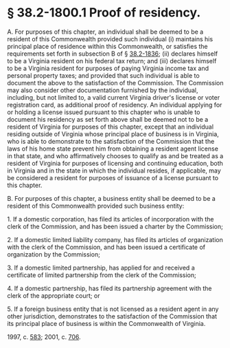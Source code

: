 # § 38.2-1800.1 Proof of residency.

<p>A. For purposes of this chapter, an individual shall be deemed to be a resident of this Commonwealth provided such individual (i) maintains his principal place of residence within this Commonwealth, or satisfies the requirements set forth in subsection B of § <a href='http://law.lis.virginia.gov/vacode/38.2-1836/'>38.2-1836</a>; (ii) declares himself to be a Virginia resident on his federal tax return; and (iii) declares himself to be a Virginia resident for purposes of paying Virginia income tax and personal property taxes; and provided that such individual is able to document the above to the satisfaction of the Commission. The Commission may also consider other documentation furnished by the individual, including, but not limited to, a valid current Virginia driver's license or voter registration card, as additional proof of residency. An individual applying for or holding a license issued pursuant to this chapter who is unable to document his residency as set forth above shall be deemed not to be a resident of Virginia for purposes of this chapter, except that an individual residing outside of Virginia whose principal place of business is in Virginia, who is able to demonstrate to the satisfaction of the Commission that the laws of his home state prevent him from obtaining a resident agent license in that state, and who affirmatively chooses to qualify as and be treated as a resident of Virginia for purposes of licensing and continuing education, both in Virginia and in the state in which the individual resides, if applicable, may be considered a resident for purposes of issuance of a license pursuant to this chapter.</p><p>B. For purposes of this chapter, a business entity shall be deemed to be a resident of this Commonwealth provided such business entity:</p><p>1. If a domestic corporation, has filed its articles of incorporation with the clerk of the Commission, and has been issued a charter by the Commission;</p><p>2. If a domestic limited liability company, has filed its articles of organization with the clerk of the Commission, and has been issued a certificate of organization by the Commission;</p><p>3. If a domestic limited partnership, has applied for and received a certificate of limited partnership from the clerk of the Commission;</p><p>4. If a domestic partnership, has filed its partnership agreement with the clerk of the appropriate court; or</p><p>5. If a foreign business entity that is not licensed as a resident agent in any other jurisdiction, demonstrates to the satisfaction of the Commission that its principal place of business is within the Commonwealth of Virginia.</p><p>1997, c. <a href='http://lis.virginia.gov/cgi-bin/legp604.exe?971+ful+CHAP0583'>583</a>; 2001, c. <a href='http://lis.virginia.gov/cgi-bin/legp604.exe?011+ful+CHAP0706'>706</a>.</p>